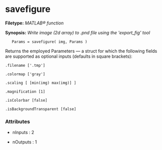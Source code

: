 # savefigure

**Filetype:** _MATLAB&reg; function_

**Synopsis:** _Write image (2d array) to .pnd file using the 'export_fig' tool_

      
       Params = savefigure( img, Params )
    
Returns the employed Parameters — a struct for which the following fields
are supported as optional inputs (defaults in square brackets):

`.filename ['.tmp']`

`.colormap ['gray']`

`.scaling [ [min(img) max(img)] ]`

`.magnification [1]`

`.isColorbar [false]`

`.isBackgroundTransparent [false]`


### Attributes


- nInputs : 2

- nOutputs : 1
